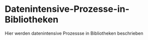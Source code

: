 # Datenintensive-Prozesse-in-Bibliotheken
Hier werden datenintensive Prozessse in Bibliotheken beschrieben
